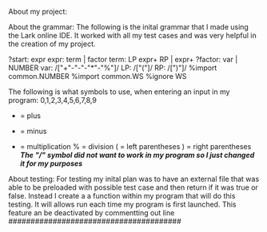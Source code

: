 About my project:


About the grammar:
The following is the inital grammar that I made using the Lark online IDE.
It worked with all my test cases and was very helpful in the creation of my project.

?start: expr
expr: term | factor
term: LP expr+ RP | expr+
?factor: var | NUMBER
var: /["+"-"-"-"*"-"%"]/
LP: /["("]/
RP: /[")"]/
%import common.NUMBER
%import common.WS
%ignore WS

The following is what symbols to use, when entering an input in my program:
0,1,2,3,4,5,6,7,8,9 
+ = plus
- = minus
* = multiplication
% = division 
( = left parentheses
) = right parentheses
***The "/" symbol did not want to work in my program so I just changed it for my purposes***

About testing:
For testing my inital plan was to have an external file that was able to be preloaded with possible test case and then return if it was true or false.
Instead I create a a function within my program that will do this testing.
It will allows run each time my program is first launched.
This feature an be deactivated by commentting out line #######################################
